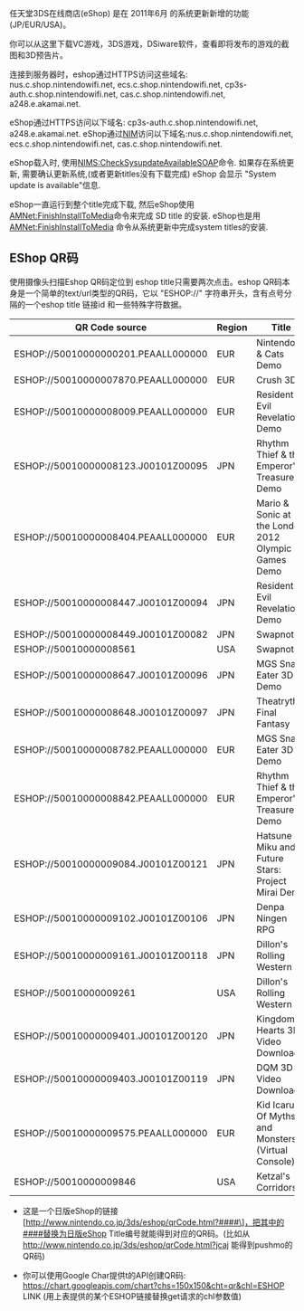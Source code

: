 任天堂3DS在线商店(eShop) 是在 2011年6月 的系统更新新增的功能
(JP/EUR/USA)。

你可以从这里下载VC游戏，3DS游戏，DSiware软件，查看即将发布的游戏的截图和3D预告片。

连接到服务器时，eshop通过HTTPS访问这些域名: nus.c.shop.nintendowifi.net,
ecs.c.shop.nintendowifi.net, cp3s-auth.c.shop.nintendowifi.net,
cas.c.shop.nintendowifi.net, a248.e.akamai.net.

eShop通过HTTPS访问以下域名: cp3s-auth.c.shop.nintendowifi.net,
a248.e.akamai.net.
eShop通过[NIM](NIM_Services "wikilink")访问以下域名:nus.c.shop.nintendowifi.net,
ecs.c.shop.nintendowifi.net, cas.c.shop.nintendowifi.net.

eShop载入时,
使用[NIMS:CheckSysupdateAvailableSOAP](NIMS:CheckSysupdateAvailableSOAP "wikilink")命令.
如果存在系统更新, 需要确认更新系统,(或者更新titles没有下载完成) eShop
会显示 "System update is available"信息.

eShop一直运行到整个title完成下载, 然后eShop使用
[AMNet:FinishInstallToMedia](AMNet:FinishInstallToMedia "wikilink")命令来完成
SD title 的安装. eShop也是用
[AMNet:FinishInstallToMedia](AMNet:FinishInstallToMedia "wikilink")
命令从系统更新中完成system titles的安装.

## EShop QR码

使用摄像头扫描Eshop QR码定位到 eshop title只需要两次点击。eshop
QR码本身是一个简单的text/url类型的QR码，它以 "ESHOP://"
字符串开头，含有点号分隔的一个eshop title 链接id 和一些特殊字符数据。

| QR Code source                      | Region | Title                                               | Serial                                                                                                                                            | Title Id         |
|-------------------------------------|--------|-----------------------------------------------------|---------------------------------------------------------------------------------------------------------------------------------------------------|------------------|
| ESHOP://50010000000201.PEAALL000000 | EUR    | Nintendogs & Cats Demo                              | ADA/B/C                                                                                                                                           | 0004000200030c01 |
| ESHOP://50010000007870.PEAALL000000 | EUR    | Crush 3D                                            | A??P                                                                                                                                              | 00040002         |
| ESHOP://50010000008009.PEAALL000000 | EUR    | Resident Evil Revelations Demo                      | ABRE                                                                                                                                              | 000400020005ee01 |
| ESHOP://50010000008123.J00101Z00095 | JPN    | Rhythm Thief & the Emperor's Treasure Demo          | ARTJ                                                                                                                                              | 00040002         |
| ESHOP://50010000008404.PEAALL000000 | EUR    | Mario & Sonic at the London 2012 Olympic Games Demo | ACMP [1](http://mediacontent.nintendo-europe.com/NOE/images/game_content/ACMP-MarioAndSonicAtTheLondon2012OlympicGames-QRCode-EA_ALL_000_001.bmp) | 00040002         |
| ESHOP://50010000008447.J00101Z00094 | JPN    | Resident Evil Revelations Demo                      | ABRJ                                                                                                                                              | 00040002         |
| ESHOP://50010000008449.J00101Z00082 | JPN    | Swapnote                                            | JFRJ                                                                                                                                              |                  |
| ESHOP://50010000008561              | USA    | Swapnote                                            | JFRE                                                                                                                                              | 0004000000051700 |
| ESHOP://50010000008647.J00101Z00096 | JPN    | MGS Snake Eater 3D Demo                             | AMGJ                                                                                                                                              | 0004000200048101 |
| ESHOP://50010000008648.J00101Z00097 | JPN    | Theatrythm Final Fantasy                            | ATHJ                                                                                                                                              |                  |
| ESHOP://50010000008782.PEAALL000000 | EUR    | MGS Snake Eater 3D Demo                             | AMGE                                                                                                                                              | 0004000200082401 |
| ESHOP://50010000008842.PEAALL000000 | EUR    | Rhythm Thief & the Emperor's Treasure Demo          | ARTP [2](http://mediacontent.nintendo-europe.com/NOE/images/game_content/ARTP-RhythmThief_TheEmperorsTreasure-QRCode-EA_ALL_000_001.bmp)          | 00040002         |
| ESHOP://50010000009084.J00101Z00121 | JPN    | Hatsune Miku and Future Stars: Project Mirai Demo   | AM9J                                                                                                                                              | 00040002         |
| ESHOP://50010000009102.J00101Z00106 | JPN    | Denpa Ningen RPG                                    | JD8J                                                                                                                                              |                  |
| ESHOP://50010000009161.J00101Z00118 | JPN    | Dillon's Rolling Western                            | JAMJ                                                                                                                                              | 00040000         |
| ESHOP://50010000009261              | USA    | Dillon's Rolling Western                            | JAME?                                                                                                                                             | 00040000         |
| ESHOP://50010000009401.J00101Z00120 | JPN    | Kingdom Hearts 3D Video Download                    | JZ8J                                                                                                                                              |                  |
| ESHOP://50010000009403.J00101Z00119 | JPN    | DQM 3D Video Download                               | JZ7J                                                                                                                                              |                  |
| ESHOP://50010000009575.PEAALL000000 | EUR    | Kid Icarus: Of Myths and Monsters (Virtual Console) | ?                                                                                                                                                 |                  |
| ESHOP://50010000009846              | USA    | Ketzal's Corridors                                  | ?                                                                                                                                                 |                  |

- 这是一个日版eShop的链接\[http://www.nintendo.co.jp/3ds/eshop/qrCode.html?####\]，把其中的####替换为日版eShop
  Title编号就能得到对应的QR码。(比如从
  <http://www.nintendo.co.jp/3ds/eshop/qrCode.html?jcaj>
  能得到pushmo的QR码)

<!-- -->

- 你可以使用Google Char提供t的API创建QR码:
  https://chart.googleapis.com/chart?chs=150x150&cht=qr&chl=ESHOP LINK
  (用上表提供的某个ESHOP链接替换get请求的chl参数值)